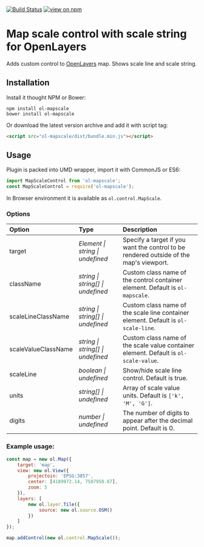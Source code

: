 [![Build Status](https://travis-ci.org/ghettovoice/ol-mapscale.svg?branch=master)](https://travis-ci.org/ghettovoice/ol-mapscale)
[![view on npm](http://img.shields.io/npm/v/ol-mapscale.svg)](https://www.npmjs.org/package/ol-mapscale)

# Map scale control with scale string for OpenLayers

Adds custom control to [OpenLayers](https://openlayers.org/) map. Shows scale line and scale string.

## Installation

Install it thought NPM or Bower:

```shell
npm install ol-mapscale
bower install ol-mapscale
```

Or download the latest version archive and add it with script tag:

```html
<script src="ol-mapscale/dist/bundle.min.js"></script>
```

## Usage

Plugin is packed into UMD wrapper, import it with CommonJS or ES6:

```js
import MapScaleControl from 'ol-mapscale';
const MapScaleControl = require('ol-mapscale');
```

In Browser environment it is available as `ol.control.MapScale`.

### Options

| Option              | Type                                      | Description                                                                            |
|:--------------------|:------------------------------------------|:---------------------------------------------------------------------------------------|
| target              | _Element &#124; string &#124; undefined_  | Specify a target if you want the control to be rendered outside of the map's viewport. |
| className           | _string &#124; string[] &#124; undefined_ | Custom class name of the control container element. Default is `ol-mapscale`.          |
| scaleLineClassName  | _string &#124; string[] &#124; undefined_ | Custom class name of the scale line container element. Default is `ol-scale-line`.     |
| scaleValueClassName | _string &#124; string[] &#124; undefined_ | Custom class name of the scale value container element. Default is `ol-scale-value`.   |
| scaleLine           | _boolean &#124; undefined_                | Show/hide scale line control. Default is true.                                         |
| units               | _string[] &#124; undefined_               | Array of scale value units. Default is `['k', 'M', 'G']`.                              |
| digits              | _number &#124; undefined_                 | The number of digits to appear after the decimal point. Default is 0.                               |

### Example usage:
```js
const map = new ol.Map({
    target: 'map',
    view: new ol.View({
        projectoin: 'EPSG:3857',
        center: [4189972.14, 7507950.67],
        zoom: 5
    }),
    layers: [
        new ol.layer.Tile({
            source: new ol.source.OSM()
        })
    ]
});

map.addControl(new ol.control.MapScale());
```
